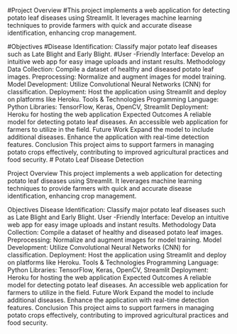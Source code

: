 #Project Overview
#This project implements a web application for detecting potato leaf diseases using Streamlit. It leverages machine learning techniques to provide farmers with quick and accurate disease identification, enhancing crop management.

#Objectives
#Disease Identification: Classify major potato leaf diseases such as Late Blight and Early Blight.
#User -Friendly Interface: Develop an intuitive web app for easy image uploads and instant results.
Methodology
Data Collection: Compile a dataset of healthy and diseased potato leaf images.
Preprocessing: Normalize and augment images for model training.
Model Development: Utilize Convolutional Neural Networks (CNN) for classification.
Deployment: Host the application using Streamlit and deploy on platforms like Heroku.
Tools & Technologies
Programming Language: Python
Libraries: TensorFlow, Keras, OpenCV, Streamlit
Deployment: Heroku for hosting the web application
Expected Outcomes
A reliable model for detecting potato leaf diseases.
An accessible web application for farmers to utilize in the field.
Future Work
Expand the model to include additional diseases.
Enhance the application with real-time detection features.
Conclusion
This project aims to support farmers in managing potato crops effectively, contributing to improved agricultural practices and food security. # Potato Leaf Disease Detection

Project Overview
This project implements a web application for detecting potato leaf diseases using Streamlit. It leverages machine learning techniques to provide farmers with quick and accurate disease identification, enhancing crop management.

Objectives
Disease Identification: Classify major potato leaf diseases such as Late Blight and Early Blight.
User -Friendly Interface: Develop an intuitive web app for easy image uploads and instant results.
Methodology
Data Collection: Compile a dataset of healthy and diseased potato leaf images.
Preprocessing: Normalize and augment images for model training.
Model Development: Utilize Convolutional Neural Networks (CNN) for classification.
Deployment: Host the application using Streamlit and deploy on platforms like Heroku.
Tools & Technologies
Programming Language: Python
Libraries: TensorFlow, Keras, OpenCV, Streamlit
Deployment: Heroku for hosting the web application
Expected Outcomes
A reliable model for detecting potato leaf diseases.
An accessible web application for farmers to utilize in the field.
Future Work
Expand the model to include additional diseases.
Enhance the application with real-time detection features.
Conclusion
This project aims to support farmers in managing potato crops effectively, contributing to improved agricultural practices and food security.
